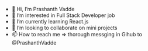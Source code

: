 - 👋 Hi, I’m Prashanth Vadde
- 👀 I’m interested in Full Stack Developer job
- 🌱 I’m currently learning React.js
- 💞️ I’m looking to collaborate on mini projects
- 📫 How to reach me => thorough messging in Gihub to @PrashanthVadde

<!---
PrashanthVadde/PrashanthVadde is a ✨ special ✨ repository because its `README.md` (this file) appears on your GitHub profile.
You can click the Preview link to take a look at your changes.
--->
